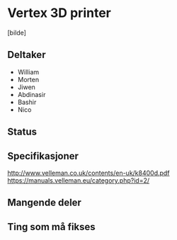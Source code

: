 # Vertex 3D printer
[bilde]

## Deltaker

  - William
  - Morten
  - Jiwen
  - Abdinasir
  - Bashir
  - Nico
  
## Status

## Specifikasjoner
http://www.velleman.co.uk/contents/en-uk/k8400d.pdf
https://manuals.velleman.eu/category.php?id=2/
## Mangende deler

## Ting som må fikses

